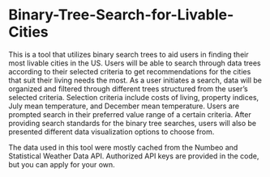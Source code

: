 # Binary-Tree-Search-for-Livable-Cities

This is a tool that utilizes binary search trees to aid users in finding their most livable cities in the US.
Users will be able to search through data trees according to their selected criteria to get recommendations for the cities that suit their living needs the most. 
As a user initiates a search, data will be organized and filtered through different trees structured from the user’s selected criteria.
Selection criteria include costs of living, property indices, July mean temperature, and December mean temperature. Users are prompted search in their preferred value range of a certain criteria.
After providing search standards for the binary tree searches, users will also be presented different data visualization options to choose from.

The data used in this tool were mostly cached from the Numbeo and Statistical Weather Data API. Authorized API keys are provided in the code, but you can apply for your own.
